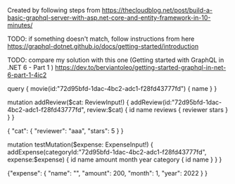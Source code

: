 Created by following steps from
https://thecloudblog.net/post/build-a-basic-graphql-server-with-asp.net-core-and-entity-framework-in-10-minutes/

TODO: if something doesn't match, follow instructions from here
https://graphql-dotnet.github.io/docs/getting-started/introduction

TODO: compare my solution with this one (Getting started with GraphQL in .NET 6 - Part 1 )
https://dev.to/berviantoleo/getting-started-graphql-in-net-6-part-1-4ic2

query {
  movie(id:"72d95bfd-1dac-4bc2-adc1-f28fd43777fd") {
    name
  }
}

 mutation addReview($cat: ReviewInput!) {
  addReview(id:"72d95bfd-1dac-4bc2-adc1-f28fd43777fd", review:$cat) {
    id
    name
    reviews {
      reviewer
      stars
    } 
  }
}

{
  "cat": {
    "reviewer": "aaa",
    "stars": 5
  }
}

mutation testMutation($expense: ExpenseInput!) {
  addExpense(categoryId:"72d95bfd-1dac-4bc2-adc1-f28fd43777fd", expense:$expense) {
    id
    name
    amount
    month
    year
    category {
      id
      name
    }
  } 
}

{"expense": 
  {
    "name": "",
    "amount": 200,
    "month": 1,
    "year": 2022
  }
}
